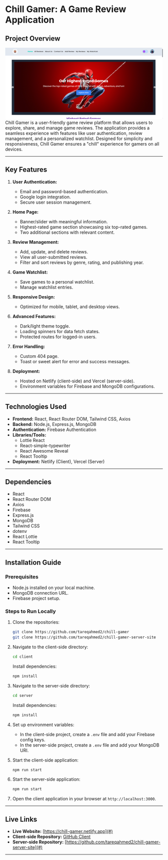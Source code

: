 # Chill Gamer: A Game Review Application

## Project Overview

![Homepage Screenshot](./src//assets/gitpro.png)
Chill Gamer is a user-friendly game review platform that allows users to explore, share, and manage game reviews. The application provides a seamless experience with features like user authentication, review management, and a personalized watchlist. Designed for simplicity and responsiveness, Chill Gamer ensures a "chill" experience for gamers on all devices.

---

## Key Features

1. **User Authentication:**

   - Email and password-based authentication.
   - Google login integration.
   - Secure user session management.

2. **Home Page:**

   - Banner/slider with meaningful information.
   - Highest-rated game section showcasing six top-rated games.
   - Two additional sections with relevant content.

3. **Review Management:**

   - Add, update, and delete reviews.
   - View all user-submitted reviews.
   - Filter and sort reviews by genre, rating, and publishing year.

4. **Game Watchlist:**

   - Save games to a personal watchlist.
   - Manage watchlist entries.

5. **Responsive Design:**

   - Optimized for mobile, tablet, and desktop views.

6. **Advanced Features:**

   - Dark/light theme toggle.
   - Loading spinners for data fetch states.
   - Protected routes for logged-in users.

7. **Error Handling:**

   - Custom 404 page.
   - Toast or sweet alert for error and success messages.

8. **Deployment:**
   - Hosted on Netlify (client-side) and Vercel (server-side).
   - Environment variables for Firebase and MongoDB configurations.

---

## Technologies Used

- **Frontend:** React, React Router DOM, Tailwind CSS, Axios
- **Backend:** Node.js, Express.js, MongoDB
- **Authentication:** Firebase Authentication
- **Libraries/Tools:**
  - Lottie React
  - React-simple-typewriter
  - React Awesome Reveal
  - React Tooltip
- **Deployment:** Netlify (Client), Vercel (Server)

---

## Dependencies

- React
- React Router DOM
- Axios
- Firebase
- Express.js
- MongoDB
- Tailwind CSS
- dotenv
- React Lottie
- React Tooltip

---

## Installation Guide

### Prerequisites

- Node.js installed on your local machine.
- MongoDB connection URL.
- Firebase project setup.

### Steps to Run Locally

1. Clone the repositories:

   ```bash
   git clone https://github.com/tareqahmed2/chill-gamer
   git clone https://github.com/tareqahmed2/chill-gamer-server-site
   ```

2. Navigate to the client-side directory:

   ```bash
   cd client
   ```

   Install dependencies:

   ```bash
   npm install
   ```

3. Navigate to the server-side directory:

   ```bash
   cd server
   ```

   Install dependencies:

   ```bash
   npm install
   ```

4. Set up environment variables:

   - In the client-side project, create a `.env` file and add your Firebase config keys.
   - In the server-side project, create a `.env` file and add your MongoDB URI.

5. Start the client-side application:

   ```bash
   npm run start
   ```

6. Start the server-side application:

   ```bash
   npm run start
   ```

7. Open the client application in your browser at `http://localhost:3000`.

---

## Live Links

- **Live Website:** [https://chill-gamer.netlify.app](#)
- **Client-side Repository:** [GitHub Client](#)
- **Server-side Repository:** [https://github.com/tareqahmed2/chill-gamer-server-site](#)

---
